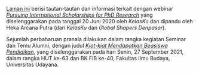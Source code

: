 [Laman ini](https://gederajeg.github.io/phd-scholarships/) berisi tautan-tautan dan informasi terkait dengan webinar [*Pursuing International Scholarships for PhD Research*](https://udayananetworking.unud.ac.id/lecturer/gallery/photo/880-gede-primahadi-wijaya-rajeg/52) yang diselenggarakan pada tanggal 20 Juni 2020 oleh *KelasKu* dan dipandu oleh Heka Arcana Putra (dari *KelasKu* dan *Global Shapers Denpasar*). 

Sejumlah perbaharuan pranala dilakukan dalam rangka kegiatan Seminar dan Temu Alumni, dengan judul [*Kiat-kiat Mendapatkan Beasiswa Pendidikan*](https://udayananetworking.unud.ac.id/lecturer/gallery/photo/880-gede-primahadi-wijaya-rajeg-phd/1282), yang diselenggarakan pada hari Senin, 27 September 2021, dalam rangka HUT ke-63 dan BK FIB ke-40, Fakultas Ilmu Budaya, Universitas Udayana.